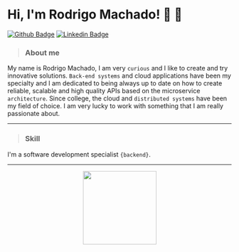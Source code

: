 # Hi, I'm Rodrigo Machado! :shell: :snake:

[![Github Badge](https://img.shields.io/badge/-Github-000?style=flat-square&logo=Github&logoColor=white&link=https://github.com/RodrigoMachado9)](https://github.com/RodrigoMachado9)
[![Linkedin Badge](https://img.shields.io/badge/-LinkedIn-blue?style=flat-square&logo=Linkedin&logoColor=white&link=https://www.linkedin.com/in/rodrigo-machado-6b0b33177/)](https://www.linkedin.com/in/rodrigo-machado-6b0b33177/)

>### About me

My name is Rodrigo Machado, I am very ```curious``` and I like to create and try innovative solutions. ```Back-end systems``` and cloud applications have been my specialty and I am dedicated to being always up to date on how to create reliable, scalable and high quality APIs based on the microservice ```architecture```.
Since college, the cloud and ```distributed systems``` have been my field of choice. I am very lucky to work with something that I am really passionate about. 

***
>### Skill
I'm a software development specialist ```{backend}```.
***

<p align="center">
  <a href="https://github.com/anuraghazra/github-readme-stats">
    <img
      align="center"
      height="165"
      src="https://github-readme-stats.vercel.app/api?username=RodrigoMachado9&count_private=true&show_icons=true&custom_title=Github%20Status&hide=issues&theme=radical"
    />
  </a>
</p>





